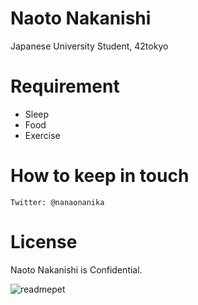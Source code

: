 # Naoto Nakanishi

Japanese University Student, 42tokyo

# Requirement

* Sleep
* Food
* Exercise

# How to keep in touch

```
Twitter: @nanaonanika
```
# License

Naoto Nakanishi is Confidential.

![readmepet](https://readme.pet/api?username=nanikasi)
